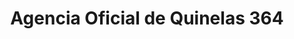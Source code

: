 ---
title: "Agencia Oficial de Quinelas 364"
url: /campo-grande/agencia-oficial-de-quinelas-364/
shop: Lotterie
---